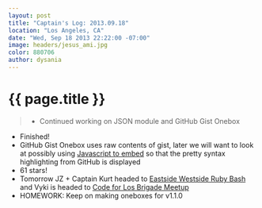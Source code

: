 ```yaml
---
layout: post
title: "Captain's Log: 2013.09.18"
location: "Los Angeles, CA"
date: "Wed, Sep 18 2013 22:22:00 -07:00"
image: headers/jesus_ami.jpg
color: 880706
author: dysania
---
```


{{ page.title }}
================
>+ Continued working on JSON module and GitHub Gist Onebox
  + Finished!
  + GitHub Gist Onebox uses raw contents of gist, later we will want to look at possibly using [Javascript to embed](https://github.com/blog/122-embedded-gists) so that the pretty syntax highlighting from GitHub is displayed
+ 61 stars!
+ Tomorrow JZ + Captain Kurt headed to [Eastside Westside Ruby Bash](http://www.meetup.com/Los-Angeles-Womens-Ruby-on-Rails-Group/events/137696602/) and Vyki is headed to [Code for Los Brigade Meetup](http://www.meetup.com/codeforla/events/134964782/)
+ HOMEWORK: Keep on making oneboxes for v1.1.0


